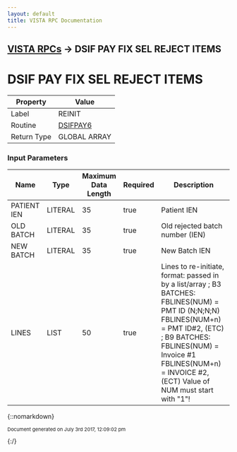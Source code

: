 ```yaml
---
layout: default
title: VISTA RPC Documentation
---
```


## [VISTA RPCs](TableOfContents) &#8594; DSIF PAY FIX SEL REJECT ITEMS
# DSIF PAY FIX SEL REJECT ITEMS



Property | Value
--- | ---
Label | REINIT
Routine | [DSIFPAY6](http://code.osehra.org/dox/Routine_DSIFPAY6_source.html)
Return Type | GLOBAL ARRAY


### Input Parameters

Name | Type | Maximum Data Length | Required | Description
--- | --- | --- | --- | ---
PATIENT IEN | LITERAL | 35 | true | Patient IEN
OLD BATCH | LITERAL | 35 | true | Old rejected batch number (IEN)
NEW BATCH | LITERAL | 35 | true | New Batch IEN
LINES | LIST | 50 | true | Lines to re-initiate, format: passed in by a list/array  ;     B3 BATCHES: FBLINES(NUM) &#x3D; PMT ID (N;N;N;N)                   FBLINES(NUM+n) &#x3D; PMT ID#2, (ETC) ;     B9 BATCHES: FBLINES(NUM) &#x3D; Invoice #1                   FBLINES(NUM+n) &#x3D; INVOICE #2,  (ECT) Value of NUM must start with &quot;1&quot;!



{::nomarkdown} <br/><p style="font-size: 11px">Document generated on July 3rd 2017, 12:09:02 pm</p>{:/}